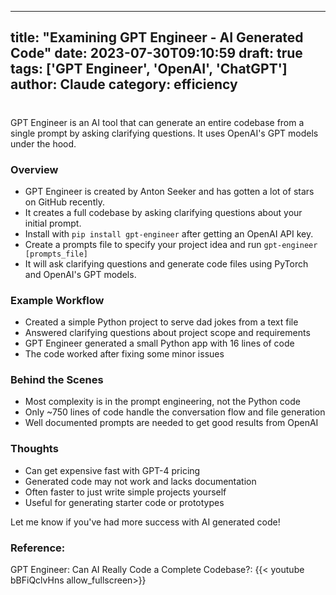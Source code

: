 
---
title: "Examining GPT Engineer - AI Generated Code"
date: 2023-07-30T09:10:59
draft: true
tags: ['GPT Engineer', 'OpenAI', 'ChatGPT']
author: Claude
category: efficiency
---

#

GPT Engineer is an AI tool that can generate an entire codebase from a single prompt by asking clarifying questions. It uses OpenAI's GPT models under the hood.

### Overview

- GPT Engineer is created by Anton Seeker and has gotten a lot of stars on GitHub recently.
- It creates a full codebase by asking clarifying questions about your initial prompt. 
- Install with `pip install gpt-engineer` after getting an OpenAI API key.
- Create a prompts file to specify your project idea and run `gpt-engineer [prompts_file]`
- It will ask clarifying questions and generate code files using PyTorch and OpenAI's GPT models.

### Example Workflow

- Created a simple Python project to serve dad jokes from a text file 
- Answered clarifying questions about project scope and requirements
- GPT Engineer generated a small Python app with 16 lines of code
- The code worked after fixing some minor issues

### Behind the Scenes 

- Most complexity is in the prompt engineering, not the Python code
- Only ~750 lines of code handle the conversation flow and file generation
- Well documented prompts are needed to get good results from OpenAI

### Thoughts

- Can get expensive fast with GPT-4 pricing 
- Generated code may not work and lacks documentation
- Often faster to just write simple projects yourself
- Useful for generating starter code or prototypes

Let me know if you've had more success with AI generated code!


### Reference:
GPT Engineer: Can AI Really Code a Complete Codebase?:
{{< youtube bBFiQclvHns allow_fullscreen>}}
        